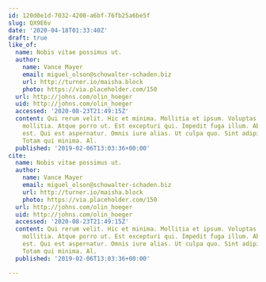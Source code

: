 ```yaml
---
id: 120d0e1d-7032-4200-a6bf-76fb25a6be5f
slug: QX9E6v
date: '2020-04-18T01:33:40Z'
draft: true
like_of:
  name: Nobis vitae possimus ut.
  author:
    name: Vance Mayer
    email: miguel_olson@schowalter-schaden.biz
    url: http://turner.io/maisha.block
    photo: https://via.placeholder.com/150
  url: http://johns.com/olin_hoeger
  uid: http://johns.com/olin_hoeger
  accessed: '2020-08-23T21:49:15Z'
  content: Qui rerum velit. Hic et minima. Mollitia et ipsum. Voluptas consectetur
    mollitia. Atque porro ut. Est excepturi qui. Impedit fuga illum. Ab laboriosam
    est. Qui est aspernatur. Omnis iure alias. Ut culpa quo. Sint adipisci ipsum.
    Totam qui minima. Al.
  published: '2019-02-06T13:03:36+00:00'
cite:
  name: Nobis vitae possimus ut.
  author:
    name: Vance Mayer
    email: miguel_olson@schowalter-schaden.biz
    url: http://turner.io/maisha.block
    photo: https://via.placeholder.com/150
  url: http://johns.com/olin_hoeger
  uid: http://johns.com/olin_hoeger
  accessed: '2020-08-23T21:49:15Z'
  content: Qui rerum velit. Hic et minima. Mollitia et ipsum. Voluptas consectetur
    mollitia. Atque porro ut. Est excepturi qui. Impedit fuga illum. Ab laboriosam
    est. Qui est aspernatur. Omnis iure alias. Ut culpa quo. Sint adipisci ipsum.
    Totam qui minima. Al.
  published: '2019-02-06T13:03:36+00:00'

---
```



